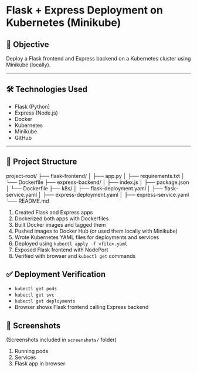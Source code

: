# Flask + Express Deployment on Kubernetes (Minikube)

## 📌 Objective

Deploy a Flask frontend and Express backend on a Kubernetes cluster using Minikube (locally).

---

## 🛠 Technologies Used

- Flask (Python)
- Express (Node.js)
- Docker
- Kubernetes
- Minikube
- GitHub

---

## 📁 Project Structure

project-root/
├── flask-frontend/
│ ├── app.py
│ ├── requirements.txt
│ └── Dockerfile
├── express-backend/
│ ├── index.js
│ ├── package.json
│ └── Dockerfile
├── k8s/
│ ├── flask-deployment.yaml
│ ├── flask-service.yaml
│ ├── express-deployment.yaml
│ ├── express-service.yaml
└── README.md



1. Created Flask and Express apps
2. Dockerized both apps with Dockerfiles
3. Built Docker images and tagged them
4. Pushed images to Docker Hub (or used them locally with Minikube)
5. Wrote Kubernetes YAML files for deployments and services
6. Deployed using `kubectl apply -f <file>.yaml`
7. Exposed Flask frontend with NodePort
8. Verified with browser and `kubectl get` commands


## ✅ Deployment Verification

- `kubectl get pods`
- `kubectl get svc`
- `kubectl get deployments`
- Browser shows Flask frontend calling Express backend


## 📸 Screenshots

(Screenshots included in `screenshots/` folder)

1. Running pods
2. Services
3. Flask app in browser





